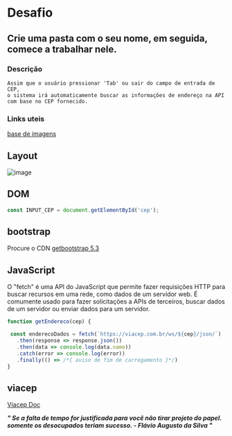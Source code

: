# Desafio 

## Crie uma pasta com o seu nome, em seguida, comece a trabalhar nele.


### Descrição 
````
Assim que o usuário pressionar 'Tab' ou sair do campo de entrada de CEP,
o sistema irá automaticamente buscar as informações de endereço na API com base no CEP fornecido.
````

### Links uteis
[base de imagens](https://undraw.co/)

## Layout
![image](https://github.com/DC-FS04-SUL/viacep_bootstrap_js/assets/19413241/eeb5f960-d04e-4a0a-a6f8-3df5bd450636)


## DOM

```js
const INPUT_CEP = document.getElementById('cep');

```

## bootstrap
  Procure o CDN
[getbootstrap 5.3](https://getbootstrap.com/)

## JavaScript

  O "fetch" é uma API do JavaScript que permite fazer requisições HTTP para buscar recursos em uma rede, como dados de um servidor web. É comumente usado para fazer solicitações a APIs de terceiros, buscar dados de um servidor ou enviar dados para um servidor. 
```js
function getEndereco(cep) {

 const enderecoDados = fetch(`https://viacep.com.br/ws/${cep}/json/`)
   .then(response => response.json())
   .then(data => console.log(data.name))
   .catch(error => console.log(error))
   .finally(() => /*{ aviso de fim de carregamento }*/)
}
```

## viacep
[Viacep Doc](https://viacep.com.br/)




***" Se a falta de tempo for justificada para você não tirar projeto do papel. somente os desocupados teriam sucesso. - Flávio Augusto da Silva "***
